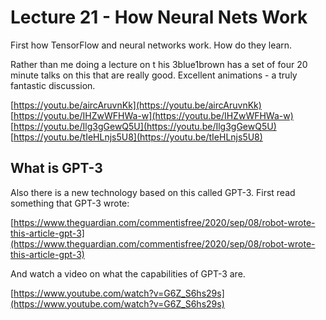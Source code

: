 
# Lecture 21 - How Neural Nets Work

First how TensorFlow and neural networks work.  How do they learn.

Rather than me doing a lecture on t his 3blue1brown has a set of four 20 minute
talks on this that are really good.  Excellent animations - a truly fantastic
discussion.

[https://youtu.be/aircAruvnKk](https://youtu.be/aircAruvnKk)<br>
[https://youtu.be/IHZwWFHWa-w](https://youtu.be/IHZwWFHWa-w)<br>
[https://youtu.be/Ilg3gGewQ5U](https://youtu.be/Ilg3gGewQ5U)<br>
[https://youtu.be/tIeHLnjs5U8](https://youtu.be/tIeHLnjs5U8)<br>

## What is GPT-3

Also there is a new technology based on this called GPT-3.   First read
something that GPT-3 wrote:

[https://www.theguardian.com/commentisfree/2020/sep/08/robot-wrote-this-article-gpt-3](https://www.theguardian.com/commentisfree/2020/sep/08/robot-wrote-this-article-gpt-3)<br>

And watch a video on what the capabilities of GPT-3 are.

[https://www.youtube.com/watch?v=G6Z_S6hs29s](https://www.youtube.com/watch?v=G6Z_S6hs29s)<br>






